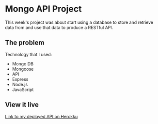# Mongo API Project
This week's project was about start using a database to store and retrieve data from and use that data to produce a RESTful API.


## The problem

Technology that I used:
<ul>
<li>Mongo DB</li>
<li>Mongoose</li>
<li>API</li>
<li>Express</li>
<li>Node.js</li>
<li>JavaScript</li>
</ul>

## View it live

<a href="https://bootcamps-app.herokuapp.com/bootcamps">Link to my deployed API on Herokku</a>
